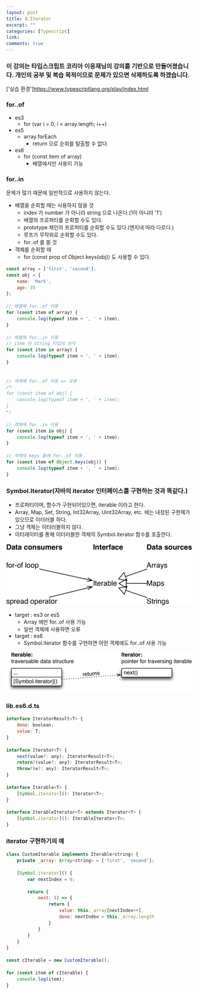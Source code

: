 ```yaml
---
layout: post
title: 8.Iterator
excerpt: ""
categories: [Typescript]
link:
comments: true
---
```


### 이 강의는 타입스크립트 코리아 이웅재님의 강의를 기반으로 만들어졌습니다. 개인의 공부 및 복습 목적이므로 문제가 있으면 삭제하도록 하겠습니다.

['실습 환경']<https://www.typescriptlang.org/play/index.html>

### for..of

* es3
    * for (var i = 0; i < array.length; i++)
* es5
    * array.forEach
        * return 으로 순회를 탈출할 수 없다.
* es6
    * for (const item of array)
        * 배열에서만 사용이 가능

### for..in

문제가 많기 때문에 일반적으로 사용하지 않는다.

* 배열을 순회할 때는 사용하지 않을 것
    * index 가 number 가 아니라 string 으로 나온다.(1이 아니라 '1')
    * 배열의 프로퍼티를 순회할 수도 있다.
    * prototype 체인의 프로퍼티를 순회할 수도 있다.(엔지네 따라 다르다.)
    * 루프가 무작위로 순회할 수도 있다.
    * for..of 를 쓸 것
* 객체를 순회할 때
    * for (const prop of Object.keys(obj)) 도 사용할 수 있다.

~~~javascript
const array = ['first', 'second'];
const obj = {
    name: 'Mark',
    age: 35
};

// 배열에 for..of 이용
for (const item of array) {
    console.log(typeof item + ', ' + item);
}

// 배열에 for..in 이용
// item 이 string 타입의 숫자
for (const item in array) {
    console.log(typeof item + ', ' + item);
}


// 객체에 for..of 이용 => 오류
/*
for (const item of obj) {
    console.log(typeof item + ', ' + item);
}
*/

// 객체에 for..in 이용
for (const item in obj) {
    console.log(typeof item + ', ' + item);
}

// 객체의 keys 들에 for..of 이용
for (const item of Object.keys(obj)) {
    console.log(typeof item + ', ' + item);
}
~~~

### Symbol.Iterator(자바의 iterator 인터페이스를 구현하는 것과 똑같다.)

* 프로퍼티이며, 함수가 구현되어있으면, iterable 이라고 한다.
* Array, Map, Set, String, Int32Array, Uint32Array, etc. 에는 내장된 구현체가 있으므로 이터러블 하다.
* 그냥 객체는 이터러블하지 않다.
* 이터레이터를 통해 이터러블한 객체의 Symbol.iterator 함수를 호출한다.

![Smithsonian Image](/img/2017-10-29-01.jpg)<br />

* target : es3 or es5
    * Array 에만 for..of 사용 가능  
    * 일반 객체에 사용하면 오류
* target : es6
    * Symbol.iterator 함수를 구현하면 어떤 객체에도 for..of 사용 가능

![Smithsonian Image](/img/2017-10-29-02.jpg)<br />

### lib.es6.d.ts

~~~javascript
interface IteratorResult<T> {
    done: boolean;
    value: T;
}

interface Iterator<T> {
    next(value?: any): IteratorResult<T>;
    return?(value?: any): IteratorResult<T>;
    throw?(e?: any): IteratorResult<T>;
}

interface Iterable<T> {
    [Symbol.iterator](): Iterator<T>;
}

interface IterableIterator<T> extends Iterator<T> {
    [Symbol.iterator](): IterableIterator<T>;
}
~~~

### iterator 구현하기의 예

~~~javascript
class CustomIterable implements Iterable<string> {
    private _array: Array<string> = ['first', 'second'];

    [Symbol.iterator]() {
        var nextIndex = 0;

        return {
            next: () => {
                return {
                    value: this._array[nextIndex++],
                    done: nextIndex > this._array.length
                }
            }
        }
    }
}

const cIterable = new CustomIterable();

for (const item of cIterable) {
    console.log(item);
}
~~~
